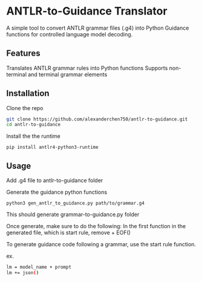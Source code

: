 # ANTLR-to-Guidance Translator

A simple tool to convert ANTLR grammar files (.g4) into Python Guidance functions for controlled language model decoding.

## Features
  Translates ANTLR grammar rules into Python functions
  Supports non-terminal and terminal grammar elements

## Installation
Clone the repo

```bash
git clone https://github.com/alexanderchen750/antlr-to-guidance.git
cd antlr-to-guidance
```
Install the the runtime

`pip install antlr4-python3-runtime`


## Usage
Add .g4 file to antlr-to-guidance folder

Generate the guidance python functions

`python3 gen_antlr_to_guidance.py path/to/grammar.g4`

This should generate grammar-to-guidance.py folder

Once generate, make sure to do the following:
In the first function in the generated file, which is start rule, remove + EOF()

To generate guidance code following a grammar, use the start rule function.

ex.
```bash
lm = model_name + prompt
lm += json()
```

  
